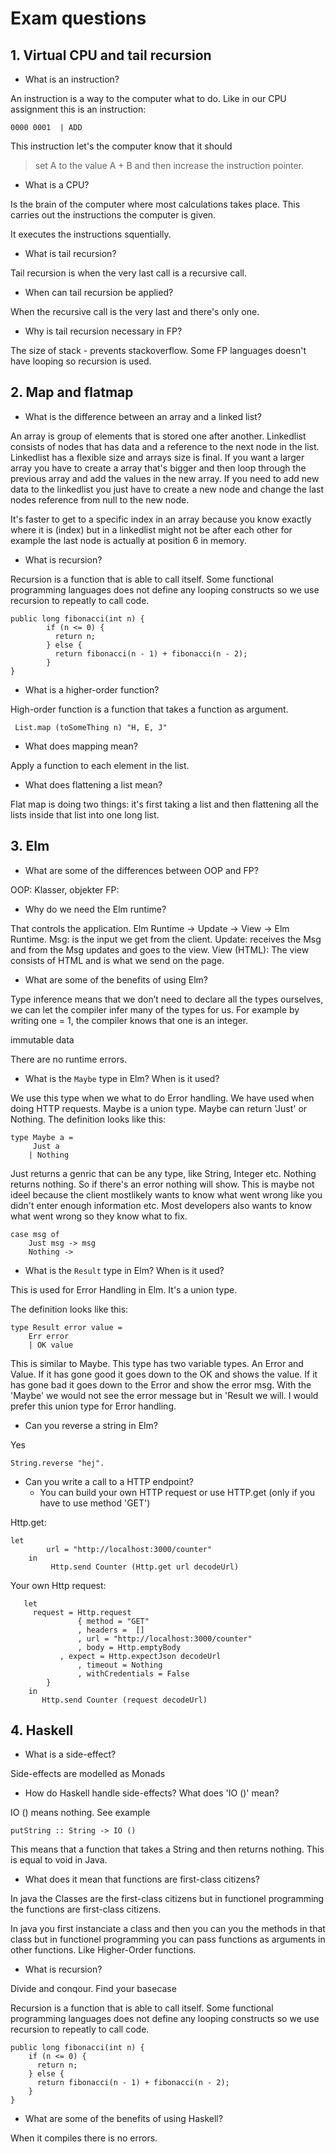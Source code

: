 # Exam questions

## 1. Virtual CPU and tail recursion

* What is an instruction?

An instruction is a way to the computer what to do. Like in our CPU assignment this is an instruction:

````
0000 0001  | ADD
````

This instruction let's the computer know that it should 

> set A to the value A + B and then increase the instruction pointer.

* What is a CPU?

Is the brain of the computer where most calculations takes place. This carries out the instructions the computer is given. 

It executes the instructions squentially.

* What is tail recursion? 

Tail recursion is when the very last call is a recursive call.

* When can tail recursion be applied?

When the recursive call is the very last and there's only one.

* Why is tail recursion necessary in FP?

The size of stack - prevents stackoverflow. Some FP languages doesn't have looping so recursion is used.

## 2. Map and flatmap

* What is the difference between an array and a linked list?

An array is group of elements that is stored one after another. Linkedlist consists of nodes that has data and a reference to the next node in the list.
Linkedlist has a flexible size and arrays size is final. If you want a larger array you have to create a array that's bigger and then loop through
the previous array and add the values in the new array. If you need to add new data to the linkedlist you just have to create a new node and change the last nodes
reference from null to the new node.

It's faster to get to a specific index in an array because you know exactly where it is (index) but in a linkedlist might not be after each other for example the last node is 
actually at position 6 in memory.
 
* What is recursion?

 Recursion is a function that is able to call itself. Some functional programming languages does not define any looping constructs so we use recursion to repeatly to call
 code.
 
````
public long fibonacci(int n) {
        if (n <= 0) {
          return n;
        } else {
          return fibonacci(n - 1) + fibonacci(n - 2);
        }
}
````

* What is a higher-order function?

High-order function is a function that takes a function as argument. 
```
 List.map (toSomeThing n) "H, E, J" 
```
* What does mapping mean?

Apply a function to each element in the list.

* What does flattening a list mean?

Flat map is doing two things: it's first taking a list and then flattening
all the lists inside that list into one long list.


## 3. Elm

* What are some of the differences between OOP and FP?

OOP: Klasser, objekter
FP: 

* Why do we need the Elm runtime?

That controls the application. 
Elm Runtime  -> Update -> View  -> Elm Runtime.
Msg: is the input we get from the client.
Update: receives the Msg and from the Msg updates and goes to the view.
View (HTML): The view consists of HTML and is what we send on the page.
 
* What are some of the benefits of using Elm?

Type inference means that we don’t need to declare all the types ourselves, we can let the compiler infer many of the types for us. For example by writing one = 1, the compiler knows that one is an integer.

immutable data 

There are no runtime errors. 

* What is the ``Maybe`` type in Elm? When is it used?

We use this type when we what to do Error handling. We have used when doing HTTP requests. 
Maybe is a union type. 
Maybe can return 'Just' or Nothing. The definition looks like this:
```
type Maybe a =
	 Just a
	| Nothing
```
Just returns a genric that can be any type, like String, Integer etc.
Nothing returns nothing. So if there's an error nothing will show. This is maybe not ideel
because the client mostlikely wants to know what went wrong like you didn't enter enough information etc.
Most developers also wants to know what went wrong so they know what to fix. 
```
case msg of
	Just msg -> msg
	Nothing -> 
``` 
* What is the ``Result`` type in Elm? When is it used?

This is used for Error Handling in Elm. It's a union type. 

The definition looks like this:
```
type Result error value =
	Err error
	| OK value
```
This is similar to Maybe. This type has two variable types. An Error and Value. If it has gone good it goes down to the OK and shows the value. If it
has gone bad it goes down to the Error and show the error msg. With the 'Maybe' we would not see the error message but in 'Result we will. I would prefer 
this union type for Error handling.

* Can you reverse a string in Elm?

Yes
```
String.reverse "hej".
```
* Can you write a call to a HTTP endpoint?
    - You can build your own HTTP request or use HTTP.get (only if you have to use method 'GET')

Http.get:
```
let
        url = "http://localhost:3000/counter"
    in
     	 Http.send Counter (Http.get url decodeUrl)
```
Your own Http request:
```
   let
	 request = Http.request
     	       { method = "GET"
     	       , headers =  []
     	       , url = "http://localhost:3000/counter"
     	       , body = Http.emptyBody
	       , expect = Http.expectJson decodeUrl
      	       , timeout = Nothing
       	       , withCredentials = False
      	}
	in 
  	   Http.send Counter (request decodeUrl)
```

## 4. Haskell

* What is a side-effect?

Side-effects are modelled as Monads 

* How do Haskell handle side-effects? What does 'IO ()' mean?

IO () means nothing. See example

````
putString :: String -> IO ()

````
This means that a function that takes a String and then returns nothing. This is equal to void in Java. 

* What does it mean that functions are first-class citizens?

In java the Classes are the first-class citizens but in functionel programming the functions are first-class citizens.

In java you first instanciate a class and then you can you the methods in that class but in functionel programming you can pass functions as arguments in other functions. Like Higher-Order functions.


* What is recursion?

Divide and conqour. Find your basecase

 Recursion is a function that is able to call itself. Some functional programming languages does not define any looping constructs so we use recursion to repeatly to call
 code.

````
public long fibonacci(int n) {
	if (n <= 0) {
	  return n;
	} else {
	  return fibonacci(n - 1) + fibonacci(n - 2);
	}
}
````

* What are some of the benefits of using Haskell?

When it compiles there is no errors. 
